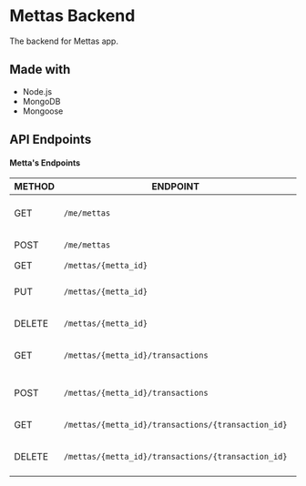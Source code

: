 # Mettas Backend
The backend for Mettas app.

## Made with
- Node.js
- MongoDB
- Mongoose

## API Endpoints

#### Metta's Endpoints
| METHOD | ENDPOINT |  USAGE | RETURNS |
|--|--|--|--|
| GET | `/me/mettas` | Get a List of a User's Mettas | mettas |
| POST | `/me/mettas` | Create a Metta | - |
| GET | `/mettas/{metta_id}` | Get a Metta | metta |
| PUT | `/mettas/{metta_id}` | Change a Metta's Details | - |
| DELETE | `/mettas/{metta_id}` | Remove a Metta | - |
| GET | `/mettas/{metta_id}/transactions` | Get a Metta's Transactions | transactions |
| POST | `/mettas/{metta_id}/transactions` | Add Transaction to a Metta | - |
| GET | `/mettas/{metta_id}/transactions/{transaction_id}` | Get a Transaction | transaction |
| DELETE | `/mettas/{metta_id}/transactions/{transaction_id}` | Remove a Transaction from Metta | - |
